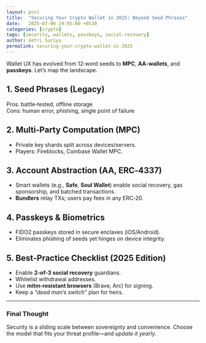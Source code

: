 ```yaml
---
layout: post
title:  "Securing Your Crypto Wallet in 2025: Beyond Seed Phrases"
date:   2025-07-06 19:05:00 +0530
categories: [crypto]
tags: [security, wallets, passkeys, social-recovery]
author: Vetri Suriya
permalink: securing-your-crypto-wallet-in-2025
---
```


Wallet UX has evolved from 12‑word seeds to **MPC**, **AA‑wallets**, and **passkeys**. Let’s map the landscape.

## 1. Seed Phrases (Legacy)
Pros: battle‑tested, offline storage  
Cons: human error, phishing, single point of failure

## 2. Multi‑Party Computation (MPC)
* Private key shards split across devices/servers.  
* Players: Fireblocks, Coinbase Wallet MPC.

## 3. Account Abstraction (AA, ERC‑4337)
* Smart wallets (e.g., **Safe**, **Soul Wallet**) enable social recovery, gas sponsorship, and batched transactions.  
* **Bundlers** relay TXs; users pay fees in any ERC‑20.

## 4. Passkeys & Biometrics
* FIDO2 passkeys stored in secure enclaves (iOS/Android).  
* Eliminates phishing of seeds yet hinges on device integrity.

## 5. Best‑Practice Checklist (2025 Edition)
- Enable **2‑of‑3 social recovery** guardians.  
- Whitelist withdrawal addresses.  
- Use **mitm‑resistant browsers** (Brave, Arc) for signing.  
- Keep a _“dead man’s switch”_ plan for heirs.

---

### Final Thought
Security is a sliding scale between sovereignty and convenience. Choose the model that fits your threat profile—and _update it yearly_.

